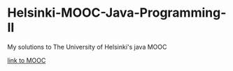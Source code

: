 # Helsinki-MOOC-Java-Programming-II

My solutions to The University of Helsinki's java MOOC 

[link to MOOC](https://java-programming.mooc.fi/)
